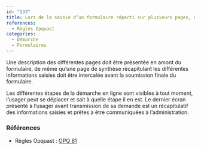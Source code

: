 ```yaml
---
id: "133"
title: Lors de la saisie d‘un formulaire réparti sur plusieurs pages, un récapitulatif global est affiché avant l‘envoi définitif.
references:
  - Règles Opquast
categories:
  - Démarche
  - Formulaires
---
```


Une description des différentes pages doit être présentée en amont du formulaire, de même qu’une page de synthèse récapitulant les différentes informations saisies doit être intercalée avant la soumission finale du formulaire.

Les différentes étapes de la démarche en ligne sont visibles à tout moment, l’usager peut se déplacer et sait à quelle étape il en est. Le dernier écran présenté à l’usager avant transmission de sa demande est un récapitulatif des informations saisies et prêtes à être communiquées à l’administration.


### Références

* Règles Opquast : [OPQ 81](https://checklists.opquast.com/fr/assurance-qualite-web/lors-de-la-saisie-dun-formulaire-reparti-sur-plusieurs-pages-un-recapitulatif-global-est-affiche-avant-lenvoi-definitif)
